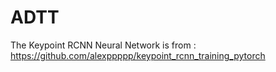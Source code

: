 # ADTT

The Keypoint RCNN Neural Network is from : https://github.com/alexppppp/keypoint_rcnn_training_pytorch

